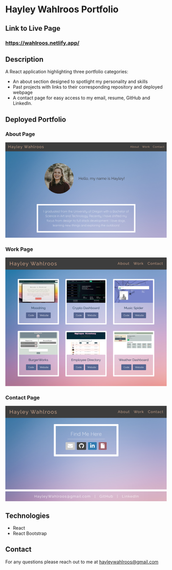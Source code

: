 # Hayley Wahlroos Portfolio

## Link to Live Page
### https://wahlroos.netlify.app/

## Description
A React application highlighting three portfolio categories: 
* An about section designed to spotlight my personality and skills 
* Past projects with links to their corresponding repository and deployed webpage
* A contact page for easy access to my email, resume, GitHub and LinkedIn.

## Deployed Portfolio
### About Page
<img src="./src/assets/ReadmeExamples/deployed-about.png" alt="about-page">

### Work Page
<img src="./src/assets/ReadmeExamples/deployed-work.png" alt="about-page">

### Contact Page
<img src="./src/assets/ReadmeExamples/deployed-contact.png" alt="about-page">

## Technologies
* React
* React Bootstrap

## Contact
For any questions please reach out to me at hayleywahlroos@gmail.com
